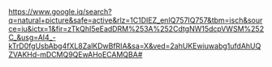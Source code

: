 https://www.google.iq/search?q=natural+picture&safe=active&rlz=1C1DIEZ_enIQ757IQ757&tbm=isch&source=iu&ictx=1&fir=zTkQhI5eEadDRM%253A%252CdtgNW15dcpVWSM%252C_&usg=AI4_-kTrD0fgUsbAbg4fXL8ZalKDwBfRIA&sa=X&ved=2ahUKEwiuwabg1ufdAhUQZVAKHd-mDCMQ9QEwAHoECAMQBA#
